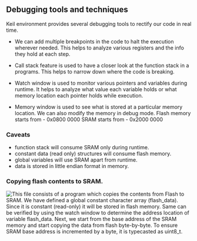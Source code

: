 ## Debugging tools and techniques

Keil environment provides several debugging tools to rectify our code in real time.

- We can add multiple breakpoints in the code to halt the execution wherever needed. This helps to analyze various registers and the info they hold at each step.

- Call stack feature is used to have a closer look at the function stack in a programs. This helps to narrow down where the code is breaking.

- Watch window is used to monitor various pointers and variables during runtime. It helps to analyze what value each variable holds or what memory location each pointer holds while execution.

- Memory window is used to see what is stored at a particular memory location. We can also modify the memory in debug mode.
Flash memory starts from - 0x0800 0000
SRAM starts from - 0x2000 0000


### Caveats

- function stack will consume SRAM only during runtime.
- constant data (read only) structures will consume flash memory.
- global variables will use SRAM apart from runtime.
- data is stored in little endian format in memory.


### Copying flash contents to SRAM.

![This file](copy_flash_to_sram) consists of a program which copies the contents from Flash to SRAM. We have defined a global constant character array (flash_data). Since it is constant (read-only) it will be stored in flash memory. Same can be verified by using the watch window to determine the address location of variable flash_data. Next, we start from the base address of the SRAM memory and start copying the data from flash byte-by-byte. To ensure SRAM base address is incremented by a byte, it is typecasted as uint8_t.

 
